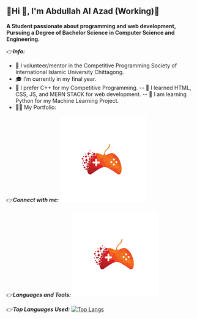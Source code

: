## 🚧Hi 👋, I'm Abdullah Al Azad (Working)🚧

**A Student passionate about programming and web development, Pursuing a Degree of Bachelor Science in Computer Science and Engineering.**

👉_**Info:**_
- 🔭 I volunteer/mentor in the Competitive Programming Society of International Islamic University Chittagong.
- 🎓 I’m currently in my final year.
- 🌱 I prefer C++ for my Competitive Programming.
  -- 🌱 I learned HTML, CSS, JS, and MERN STACK for web development.
  -- 🌱 I am learning Python for my Machine Learning Project.
- 👨‍💻 My Portfolio:

👉_**Connect with me:**_
![alt text](https://github.com/azad12614/Portfolio/blob/main/Gaming.png)

👉_**Languages and Tools:**_
![alt text](https://github.com/azad12614/Portfolio/blob/main/Gaming.png)

👉_**Top Languages Used:**_
[![Top Langs](https://github-readme-stats.vercel.app/api/top-langs/?username=azad12614)](https://github.com/azad12614/github-readme-stats)
